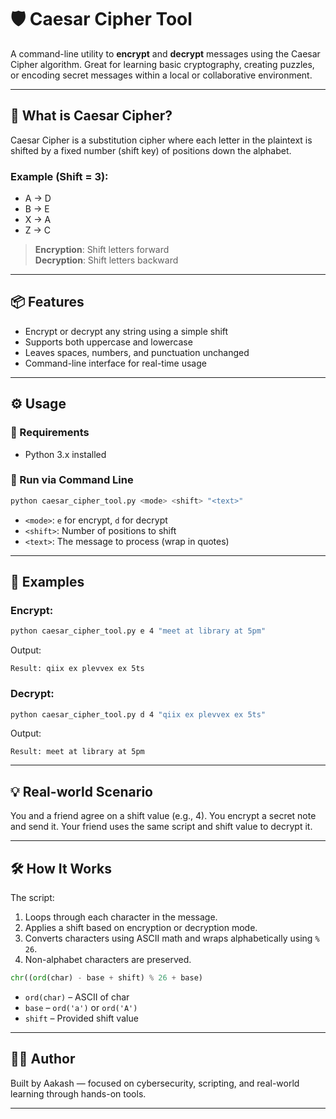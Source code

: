 # 🛡️ Caesar Cipher Tool

A command-line utility to **encrypt** and **decrypt** messages using the Caesar Cipher algorithm. Great for learning basic cryptography, creating puzzles, or encoding secret messages within a local or collaborative environment.

---

## 🔐 What is Caesar Cipher?

Caesar Cipher is a substitution cipher where each letter in the plaintext is shifted by a fixed number (shift key) of positions down the alphabet.

### Example (Shift = 3):
- A → D
- B → E
- X → A
- Z → C

> **Encryption**: Shift letters forward  
> **Decryption**: Shift letters backward

---

## 📦 Features

- Encrypt or decrypt any string using a simple shift
- Supports both uppercase and lowercase
- Leaves spaces, numbers, and punctuation unchanged
- Command-line interface for real-time usage

---

## ⚙️ Usage

### 🔧 Requirements
- Python 3.x installed

### 🏃 Run via Command Line

```bash
python caesar_cipher_tool.py <mode> <shift> "<text>"
````

* `<mode>`: `e` for encrypt, `d` for decrypt
* `<shift>`: Number of positions to shift
* `<text>`: The message to process (wrap in quotes)

---

## 🧪 Examples

### Encrypt:

```bash
python caesar_cipher_tool.py e 4 "meet at library at 5pm"
```

Output:

```
Result: qiix ex plevvex ex 5ts
```

### Decrypt:

```bash
python caesar_cipher_tool.py d 4 "qiix ex plevvex ex 5ts"
```

Output:

```
Result: meet at library at 5pm
```

---

## 💡 Real-world Scenario

You and a friend agree on a shift value (e.g., 4). You encrypt a secret note and send it. Your friend uses the same script and shift value to decrypt it.

---

## 🛠️ How It Works

The script:

1. Loops through each character in the message.
2. Applies a shift based on encryption or decryption mode.
3. Converts characters using ASCII math and wraps alphabetically using `% 26`.
4. Non-alphabet characters are preserved.

```python
chr((ord(char) - base + shift) % 26 + base)
```


* `ord(char)` – ASCII of char
* `base` – `ord('a')` or `ord('A')`
* `shift` – Provided shift value

---

## 🧑‍🎓 Author

Built by Aakash — focused on cybersecurity, scripting, and real-world learning through hands-on tools.

---



